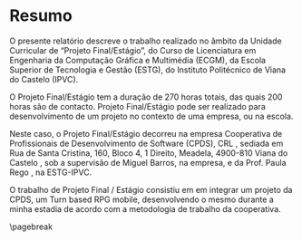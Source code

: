 
# Resumo

O presente relatório descreve o trabalho realizado no âmbito da Unidade Curricular de “Projeto Final/Estágio”, do Curso de Licenciatura em Engenharia da Computação Gráfica e Multimédia (ECGM), da Escola Superior de Tecnologia e Gestão (ESTG), do Instituto Politécnico de Viana do Castelo (IPVC).

O Projeto Final/Estágio tem a duração de 270 horas totais, das quais 200 horas são de contacto. Projeto Final/Estágio pode ser realizado para desenvolvimento de um projeto no contexto de uma empresa, ou na escola.

Neste caso, o Projeto Final/Estágio decorreu na empresa Cooperativa de Profissionais de Desenvolvimento de Software (CPDS), CRL , sediada em Rua de Santa Cristina, 160, Bloco 4, 1 Direito, Meadela, 4900-810 Viana do Castelo , sob a supervisão de Miguel Barros, na empresa, e da Prof. Paula Rego , na ESTG-IPVC.

O trabalho de Projeto Final / Estágio consistiu em em integrar um projeto da CPDS, um Turn based RPG mobile, desenvolvendo o mesmo durante a minha estadia de acordo com a metodologia de trabalho da cooperativa.

\pagebreak
